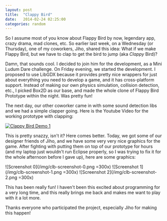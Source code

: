 ```yaml
---
layout: post
title:  "Clappy Bird"
date:   2014-02-24 02:25:00
categories: random
---
```


So I assume most of you know about Flappy Bird by now, legendary app, crazy drama, mad clones, etc.  So earlier last week, on a Wednesday (or Thursday), one of my coworkers, Jiho, shared this idea: What if we make Flappy Bird, but we have to clap to get the bird to jump (aka *Clappy* Bird)?

Damn, that sounds cool. I decided to join him for the development, as a Mini Ludum Dare challenge. On Friday evening, we started the development. I proposed to use LibGDX because it provides pretty nice wrappers for just about everything you need to develop a game, and it has cross-platform support. Instead of making our own physics simulation, collision detection, etc., I picked Box2D as our base, and made the whole clone of Flappy Bird Prototype within the night. Was pretty fun!

The next day, our other coworker came in with some sound detection libs and we had a simple clapper going. Here is the Youtube Video for the working prototype with clapping:

[![Clappy Bird Demo 1](http://img.youtube.com/vi/YGxukILh1xQ/0.jpg)](http://www.youtube.com/watch?v=YGxukILh1xQ)

This is pretty snazzy, isn't it? Here comes better. Today, we got some of our designer friends of Jiho, and we have some very very nice graphics for the game. After fighting with putting them on top of our prototype for hours (and my laptop just wouldn't run Eclipse properly, so I was trying to fix it for the whole afternoon before I gave up), here are some graphics:

![Screenshot 0](/img/clb-screenshot-0.png =300x) ![Screenshot 1](/img/clb-screenshot-1.png =300x) ![Screenshot 2](/img/clb-screenshot-2.png =300x)

This has been really fun! I haven't been this excited about programming for a very long time, and this really brings me back and makes me want to play with it a lot more.

Thanks everyone who participated the project, especially Jiho for making this happen!